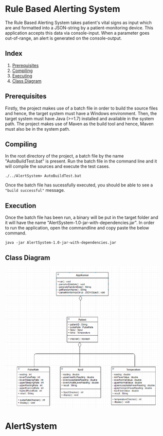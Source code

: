 # Rule Based Alerting System
The Rule Based Alerting System takes patient's vital signs as input which are and formatted into a JSON-string by a patient-monitoring device. This application accepts this data via console-input. When a parameter goes out-of-range, an alert is generated on the console-output.

## Index
1. [Prerequisites](#Prerequisites)
2. [Compiling](#Compiling)
3. [Executing](#Executing)
4. [Class Diagram](#ClassDiagram)

## Prerequisites
Firstly, the project makes use of a batch file in order to build the source files and hence, the target system must have a Windows environment.
Then, the target system must have Java (>=1.7) installed and available in the system path.
The project makes use of Maven as the build tool and hence, Maven must also be in the system path.

## Compiling
In the root directory of the project, a batch file by the name "AutoBuildTest.bat" is present. 
Run the batch file in the command line and it will compile the sources and execute the test cases.  
```
./../AlertSystem> AutoBuildTest.bat
```  
Once the batch file has sucessfully executed, you should be able to see a `"build successful"` message.


## Execution
Once the batch file has been run, a binary will be put in the target folder and it will have the name "AlertSystem-1.0-jar-with-dependencies.jar".
In order to run the application, open the commandline and copy paste the below command.  
```
java -jar AlertSystem-1.0-jar-with-dependencies.jar
```  


## Class Diagram

![Class Diagram](https://github.com/singal59/AlertSystem/blob/master/resources/classDiagram.png "Class Diagram")

# AlertSystem
